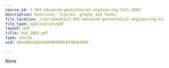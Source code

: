```yaml
---
course_id: 1-364-advanced-geotechnical-engineering-fall-2003
description: Questions, figures, graphs and tasks.
file_location: /coursemedia/1-364-advanced-geotechnical-engineering-fall-2003/d5eedb5320ebb6009d089c8798a44065_hw3_2003.pdf
file_type: application/pdf
layout: pdf
title: hw3_2003.pdf
type: course
uid: d5eedb5320ebb6009d089c8798a44065

---
```

None